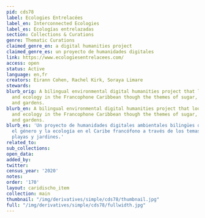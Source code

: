 ```yaml
---
pid: cds78
label: Ecologies Entrelacées
label_en: Interconnected Ecologies
label_es: Ecologías entrelazadas
section: Collections & Curations
genre: Thematic Curations
claimed_genre_en: a digital humanities project
claimed_genre_es: un proyecto de humanidades digitales
link: https://www.ecologiesentrelacees.com/
access: open
status: Active
language: en,fr
creators: Eirann Cohen, Rachel Kirk, Soraya Limare
stewards:
blurb_orig: A bilingual environmental digital humanities project that looks at gender
  and ecology in the Francophone Caribbean though the themes of sugar, bananas, beaches,
  and gardens.
blurb_en: A bilingual environmental digital humanities project that looks at gender
  and ecology in the Francophone Caribbean though the themes of sugar, bananas, beaches,
  and gardens.
blurb_es: 'Un proyecto de humanidades digitales ambientales bilingües que analiza
  el género y la ecología en el Caribe francófono a través de los temas: azúcar, plátanos,
  playas y jardines.'
related_to:
sub_collections:
open_data:
added_by:
twitter:
census_year: '2020'
notes:
order: '170'
layout: caridischo_item
collection: main
thumbnail: "/img/derivatives/simple/cds78/thumbnail.jpg"
full: "/img/derivatives/simple/cds78/fullwidth.jpg"
---
```

